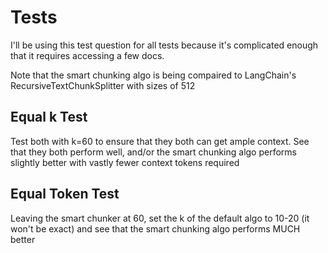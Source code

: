 # Tests

I'll be using this test question for all tests because it's complicated enough that it requires accessing a few docs.

Note that the smart chunking algo is being compaired to LangChain's RecursiveTextChunkSplitter with sizes of 512
## Equal k Test
Test both with k=60 to ensure that they both can get ample context. See that they both perform well, and/or the smart chunking algo performs slightly better with vastly fewer context tokens required

## Equal Token Test
Leaving the smart chunker at 60, set the k of the default algo to 10-20 (it won't be exact) and see that the smart chunking algo performs MUCH better